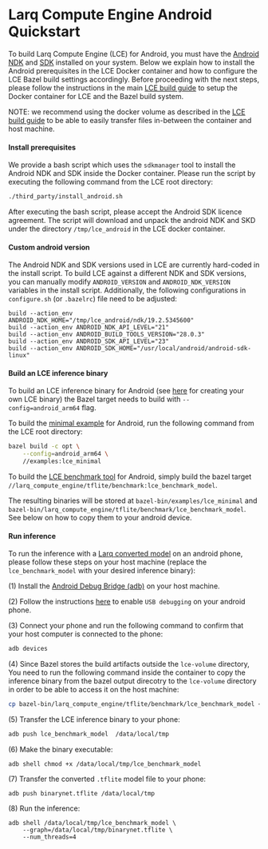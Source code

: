 # Larq Compute Engine Android Quickstart

To build Larq Compute Engine (LCE) for Android,
you must have the [Android NDK](https://developer.android.com/ndk) and
[SDK](https://developer.android.com/studio) installed on your system.
Below we explain how to install the Android prerequisites in the LCE
Docker container and how to configure the LCE Bazel build settings
accordingly. Before proceeding with the next steps, please follow
the instructions in the main [LCE build guide](/compute-engine/build) to setup the
Docker container for LCE and the Bazel build system.

NOTE: we recommend using the docker volume as described in the
[LCE build guide](/compute-engine/build) to be able to easily transfer
files in-between the container and host machine.

#### Install prerequisites

We provide a bash script which uses the `sdkmanager` tool
to install the Android NDK and SDK inside the Docker container.
Please run the script by executing the following command from the LCE
root directory:

```bash
./third_party/install_android.sh
```

After executing the bash script, please accept the Android SDK licence agreement.
The script will download and unpack the android NDK and SKD under the directory
`/tmp/lce_android` in the LCE docker container.

#### Custom android version

The Android NDK and SDK versions used in LCE are currently hard-coded in the
install script.
To build LCE against a different NDK and SDK versions, you can manually
modify `ANDROID_VERSION` and `ANDROID_NDK_VERSION` variables in the
install script. Additionally, the following configurations in `configure.sh`
(or `.bazelrc`) file need to be adjusted:

```shell
build --action_env ANDROID_NDK_HOME="/tmp/lce_android/ndk/19.2.5345600"
build --action_env ANDROID_NDK_API_LEVEL="21"
build --action_env ANDROID_BUILD_TOOLS_VERSION="28.0.3"
build --action_env ANDROID_SDK_API_LEVEL="23"
build --action_env ANDROID_SDK_HOME="/usr/local/android/android-sdk-linux"
```

#### Build an LCE inference binary

To build an LCE inference binary for Android (see [here](/compute-engine/inference) for creating your
own LCE binary) the Bazel target needs to build with `--config=android_arm64` flag.

To build the [minimal example](https://github.com/larq/compute-engine/blob/master/examples/lce_minimal.cc) for Android,
run the following command from the LCE root directory:

```bash
bazel build -c opt \
    --config=android_arm64 \
    //examples:lce_minimal
```

To build the [LCE benchmark tool](https://github.com/larq/compute-engine/tree/master/larq_compute_engine/tflite/benchmark)
for Android, simply build the bazel target
`//larq_compute_engine/tflite/benchmark:lce_benchmark_model`.

The resulting binaries will be stored at
`bazel-bin/examples/lce_minimal` and
`bazel-bin/larq_compute_engine/tflite/benchmark/lce_benchmark_model`.
See below on how to copy them to your android device.

#### Run inference

To run the inference with a [Larq converted model](/compute-engine/converter) on an android phone,
please follow these steps on your host machine (replace the `lce_benchmark_model` with your
desired inference binary):

(1) Install the [Android Debug Bridge (adb)](https://developer.android.com/studio/command-line/adb) on your host machine.

(2) Follow the instructions [here](https://developer.android.com/studio/debug/dev-options#enable)
to enable `USB debugging` on your android phone.

(3) Connect your phone and run the following command to confirm that your host
computer is connected to the phone:

```bash
adb devices
```

(4) Since Bazel stores the build artifacts outside the `lce-volume` directory,
You need to run the following command inside the container to copy the inference
binary from the bazel output direcotry to the `lce-volume` directory in order to be able to access it on the host
machine:

```bash
cp bazel-bin/larq_compute_engine/tflite/benchmark/lce_benchmark_model <volume-dir>
```

(5) Transfer the LCE inference binary to your phone:

```bash
adb push lce_benchmark_model  /data/local/tmp
```

(6) Make the binary executable:

```shell
adb shell chmod +x /data/local/tmp/lce_benchmark_model
```

(7) Transfer the converted `.tflite` model file to your phone:

```shell
adb push binarynet.tflite /data/local/tmp
```

(8) Run the inference:

```shell
adb shell /data/local/tmp/lce_benchmark_model \
    --graph=/data/local/tmp/binarynet.tflite \
    --num_threads=4
```
